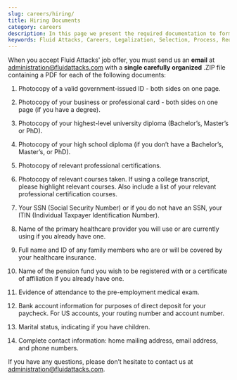 ```yaml
---
slug: careers/hiring/
title: Hiring Documents
category: careers
description: In this page we present the required documentation to formally legalize your selection once you have successfully finished all the previous stages.
keywords: Fluid Attacks, Careers, Legalization, Selection, Process, Requirements
---
```


When you accept Fluid Attacks' job offer, you must send us an
**email** at <administration@fluidattacks.com> with a **single carefully
organized** .ZIP file containing a PDF for each of the following
documents:

1. Photocopy of a valid government-issued ID - both sides on one page.

2. Photocopy of your business or professional card - both sides on one
    page (if you have a degree).

3. Photocopy of your highest-level university diploma (Bachelor’s,
    Master’s or PhD).

4. Photocopy of your high school diploma (if you don’t have a
    Bachelor’s, Master’s, or PhD).

5. Photocopy of relevant professional certifications.

6. Photocopy of relevant courses taken. If using a college transcript,
    please highlight relevant courses. Also include a list of your
    relevant professional certification courses.

7. Your SSN (Social Security Number) or if you do not have an SSN,
    your ITIN (Individual Taxpayer Identification Number).

8. Name of the primary healthcare provider you will use or are
    currently using if you already have one.

9. Full name and ID of any family members who are or will be covered
    by your healthcare insurance.

10. Name of the pension fund you wish to be registered with or a
    certificate of affiliation if you already have one.

11. Evidence of attendance to the pre-employment medical exam.

12. Bank account information for purposes of direct deposit for your
    paycheck. For US accounts, your routing number and account number.

13. Marital status, indicating if you have children.

14. Complete contact information: home mailing address, email address,
    and phone numbers.

If you have any questions, please don’t hesitate to contact us at
<administration@fluidattacks.com>.
